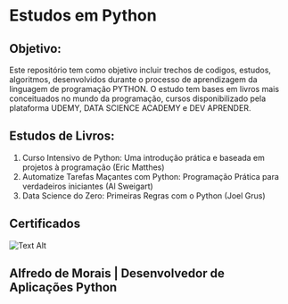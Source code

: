# Estudos em Python

## Objetivo: 
Este repositório tem como objetivo incluir trechos de codigos, estudos, algoritmos, desenvolvidos durante o processo de aprendizagem da linguagem de programação PYTHON. O estudo tem bases em livros mais conceituados no mundo da programação, cursos disponibilizado pela plataforma UDEMY, DATA SCIENCE ACADEMY e DEV APRENDER. 

## Estudos de Livros:
1. Curso Intensivo de Python: Uma introdução prática e baseada em projetos à programação (Eric Matthes)
2. Automatize Tarefas Maçantes com Python: Programação Prática para verdadeiros iniciantes (Al Sweigart)
3. Data Science do Zero: Primeiras Regras com o Python (Joel Grus)

## Certificados
![Text Alt](certificado_dev_aprender)


## Alfredo de Morais | Desenvolvedor de Aplicações Python

